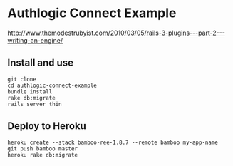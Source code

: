 # Authlogic Connect Example

http://www.themodestrubyist.com/2010/03/05/rails-3-plugins---part-2---writing-an-engine/

## Install and use

    git clone
    cd authlogic-connect-example
    bundle install
    rake db:migrate
    rails server thin
    
## Deploy to Heroku

    heroku create --stack bamboo-ree-1.8.7 --remote bamboo my-app-name
    git push bamboo master
    heroku rake db:migrate